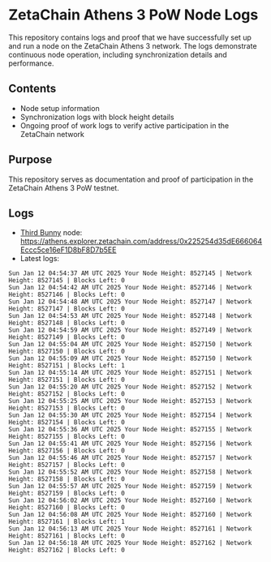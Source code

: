 # ZetaChain Athens 3 PoW Node Logs
This repository contains logs and proof that we have successfully set up and run a node on the ZetaChain Athens 3 network. The logs demonstrate continuous node operation, including synchronization details and performance.

## Contents
- Node setup information
- Synchronization logs with block height details
- Ongoing proof of work logs to verify active participation in the ZetaChain network

## Purpose
This repository serves as documentation and proof of participation in the ZetaChain Athens 3 PoW testnet.

## Logs

- [Third Bunny](https://thirdbunny.xyz/) node: https://athens.explorer.zetachain.com/address/0x225254d35dE666064Eccc5ce16eF1D8bF8D7b5EE
- Latest logs:
```
Sun Jan 12 04:54:37 AM UTC 2025 Your Node Height: 8527145 | Network Height: 8527145 | Blocks Left: 0
Sun Jan 12 04:54:42 AM UTC 2025 Your Node Height: 8527146 | Network Height: 8527146 | Blocks Left: 0
Sun Jan 12 04:54:48 AM UTC 2025 Your Node Height: 8527147 | Network Height: 8527147 | Blocks Left: 0
Sun Jan 12 04:54:53 AM UTC 2025 Your Node Height: 8527148 | Network Height: 8527148 | Blocks Left: 0
Sun Jan 12 04:54:59 AM UTC 2025 Your Node Height: 8527149 | Network Height: 8527149 | Blocks Left: 0
Sun Jan 12 04:55:04 AM UTC 2025 Your Node Height: 8527150 | Network Height: 8527150 | Blocks Left: 0
Sun Jan 12 04:55:09 AM UTC 2025 Your Node Height: 8527150 | Network Height: 8527151 | Blocks Left: 1
Sun Jan 12 04:55:14 AM UTC 2025 Your Node Height: 8527151 | Network Height: 8527151 | Blocks Left: 0
Sun Jan 12 04:55:20 AM UTC 2025 Your Node Height: 8527152 | Network Height: 8527152 | Blocks Left: 0
Sun Jan 12 04:55:25 AM UTC 2025 Your Node Height: 8527153 | Network Height: 8527153 | Blocks Left: 0
Sun Jan 12 04:55:30 AM UTC 2025 Your Node Height: 8527154 | Network Height: 8527154 | Blocks Left: 0
Sun Jan 12 04:55:36 AM UTC 2025 Your Node Height: 8527155 | Network Height: 8527155 | Blocks Left: 0
Sun Jan 12 04:55:41 AM UTC 2025 Your Node Height: 8527156 | Network Height: 8527156 | Blocks Left: 0
Sun Jan 12 04:55:46 AM UTC 2025 Your Node Height: 8527157 | Network Height: 8527157 | Blocks Left: 0
Sun Jan 12 04:55:52 AM UTC 2025 Your Node Height: 8527158 | Network Height: 8527158 | Blocks Left: 0
Sun Jan 12 04:55:57 AM UTC 2025 Your Node Height: 8527159 | Network Height: 8527159 | Blocks Left: 0
Sun Jan 12 04:56:02 AM UTC 2025 Your Node Height: 8527160 | Network Height: 8527160 | Blocks Left: 0
Sun Jan 12 04:56:08 AM UTC 2025 Your Node Height: 8527160 | Network Height: 8527161 | Blocks Left: 1
Sun Jan 12 04:56:13 AM UTC 2025 Your Node Height: 8527161 | Network Height: 8527161 | Blocks Left: 0
Sun Jan 12 04:56:18 AM UTC 2025 Your Node Height: 8527162 | Network Height: 8527162 | Blocks Left: 0
```
